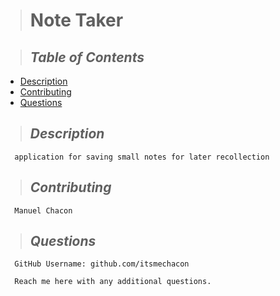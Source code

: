   
  
  > # **Note Taker**


  > ## *Table of Contents*
  - [Description](#Description)
  - [Contributing](#Contributing)
  - [Questions](#Questions)
  
  > ## *Description*
      application for saving small notes for later recollection
  > ## *Contributing*
      Manuel Chacon
  > ## *Questions* 
      GitHub Username: github.com/itsmechacon

      Reach me here with any additional questions.
